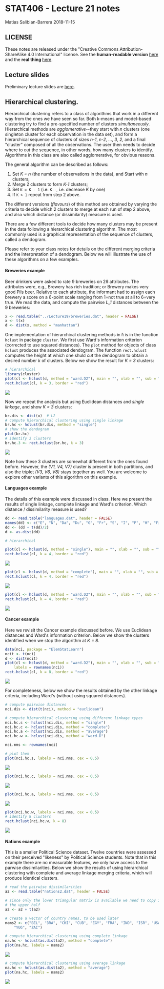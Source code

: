 STAT406 - Lecture 21 notes
================
Matias Salibian-Barrera
2018-11-15

LICENSE
-------

These notes are released under the "Creative Commons Attribution-ShareAlike 4.0 International" license. See the **human-readable version** [here](https://creativecommons.org/licenses/by-sa/4.0/) and the **real thing** [here](https://creativecommons.org/licenses/by-sa/4.0/legalcode).

Lecture slides
--------------

Preliminary lecture slides are [here](STAT406-18-lecture-21-preliminary.pdf).

Hierarchical clustering.
------------------------

Hierarchical clustering refers to a class of algorithms that work in a different way from the ones we have seen so far. Both k-means and model-based clustering try to find a pre-specified number of clusters *simultaneously*. Hierarchical methods are *agglomerative*--they start with *n* clusters (one singleton cluster for each observation in the data set), and form a hierarchical sequence of clusters of sizes *n-1*, *n-2*, ..., *3*, *2*, and a final "cluster" composed of all the observations. The user then needs to decide where to *cut* the sequence, in other words, how many clusters to identify. Algorithms in this class are also called agglomerative, for obvious reasons.

The general algorithm can be described as follows:

1.  Set *K = n* (the number of observations in the data), and Start with *n* clusters;
2.  Merge 2 clusters to form *K-1* clusters;
3.  Set `K = K - 1` (i.e. `K--`, i.e. decrease *K* by one)
4.  If `K > 1` repeat from step 2 above.

The different versions (*flavours*) of this method are obtained by varying the criteria to decide which 2 clusters to merge at each run of step 2 above, and also which distance (or dissimilarity) measure is used.

There are a few different tools to decide how many clusters may be present in the data following a hierarchical clustering algorithm. The most commonly used is a graphical representation of the sequence of clusters, called a dendogram.

Please refer to your class notes for details on the different merging criteria and the interpretation of a dendogram. Below we will illustrate the use of these algorithms on a few examples.

#### Breweries example

Beer drinkers were asked to rate 9 breweries on 26 attributes. The attributes were, e.g., Brewery has rich tradition; or Brewery makes very good Pils beer. Relative to each attribute, the informant had to assign each brewery a score on a 6-point scale ranging from 1=not true at all to 6=very true. We read the data, and compute the pairwise *L\_1* distances between the 9 breweries:

``` r
x <- read.table("../Lecture19/breweries.dat", header = FALSE)
x <- t(x)
d <- dist(x, method = "manhattan")
```

One implementation of hierarchical clustering methods in `R` is in the function `hclust` in package `cluster`. We first use Ward's information criterion (corrected to use squared distances). The `plot` method for objects of class `hclust` produces the associated dendogram. The function `rect.hclust` computes the height at which one shuld *cut* the dendogram to obtain a desired number *k* of clusters. Below we show the result for *K = 3* clusters:

``` r
# hierarchical
library(cluster)
plot(cl <- hclust(d, method = "ward.D2"), main = "", xlab = "", sub = "", hang = -1)
rect.hclust(cl, k = 3, border = "red")
```

![](README_files/figure-markdown_github/breweries.2-1.png)

Now we repeat the analysis but using Euclidean distances and *single linkage*, and show *K = 3* clusters:

``` r
br.dis <- dist(x)  # L2
# compute hierarchical clustering using single linkage
br.hc <- hclust(br.dis, method = "single")
# show the dendogram
plot(br.hc)
# identify 3 clusters
br.hc.3 <- rect.hclust(br.hc, k = 3)
```

![](README_files/figure-markdown_github/breweries2-1.png)

Note how these 3 clusters are somewhat different from the ones found before. However, the *(V1, V4, V7)* cluster is present in both partitions, and also the triplet *(V3, V6, V8)* stays together as well. You are welcome to explore other variants of this algorithm on this example.

#### Languages example

The details of this example were discussed in class. Here we present the results of single linkage, complete linkage and Ward's criterion. Which distance / dissimilarity measure is used?

``` r
dd <- read.table("languages.dat", header = FALSE)
names(dd) <- c("E", "N", "Da", "Du", "G", "Fr", "S", "I", "P", "H", "Fi")
dd <- (dd + t(dd)/2)
d <- as.dist(dd)

# hierarchical

plot(cl <- hclust(d, method = "single"), main = "", xlab = "", sub = "", hang = -1)
rect.hclust(cl, k = 4, border = "red")
```

![](README_files/figure-markdown_github/languages-1.png)

``` r
plot(cl <- hclust(d, method = "complete"), main = "", xlab = "", sub = "", hang = -1)
rect.hclust(cl, k = 4, border = "red")
```

![](README_files/figure-markdown_github/languages-2.png)

``` r
plot(cl <- hclust(d, method = "ward.D2"), main = "", xlab = "", sub = "", hang = -1)
rect.hclust(cl, k = 4, border = "red")
```

![](README_files/figure-markdown_github/languages-3.png)

<!-- # ```{r languages2} -->
<!-- # # read the pairwise dissimilarities -->
<!-- # # (there's no data!) -->
<!-- # a.la <- read.table('languages.dat', header=FALSE) -->
<!-- #  -->
<!-- # # since only the lower triangular matrix is available -->
<!-- # # we need to copy it on the upper half -->
<!-- # a.la <- a.la + t(a.la) -->
<!-- #  -->
<!-- # # create a vector of language names, to be used later -->
<!-- # la.nms <- c('E', 'N', 'Da', 'Du', 'G', 'Fr', 'S', 'I', -->
<!-- # 'P', 'H', 'Fi') -->
<!-- #  -->
<!-- # # compute hierarchical clustering using single linkage -->
<!-- # la.hc <- hclust(as.dist(a.la), method='single') -->
<!-- #  -->
<!-- # # show the dendogram, use labels in object la.nms -->
<!-- # plot(la.hc, labels=la.nms) -->
<!-- #  -->
<!-- # # compute hierarchical clustering using complete linkage -->
<!-- # la.hc <- hclust(as.dist(a.la), method='complete') -->
<!-- #  -->
<!-- # # show the dendogram, use labels in object la.nms -->
<!-- # plot(la.hc, labels=la.nms) -->
<!-- # ``` -->
<!-- #  -->
#### Cancer example

Here we revisit the Cancer example discussed before. We use Euclidean distances and Ward's information criterion. Below we show the clusters identified when we stop the algorithm at *K = 8*.

``` r
data(nci, package = "ElemStatLearn")
ncit <- t(nci)
d <- dist(ncit)
plot(cl <- hclust(d, method = "ward.D2"), main = "", xlab = "", sub = "", hang = -1, 
    labels = rownames(nci))
rect.hclust(cl, k = 8, border = "red")
```

![](README_files/figure-markdown_github/cancer-1.png)

For completeness, below we show the results obtained by the other linkage criteria, including Ward's (without using squared distances).

``` r
# compute pairwise distances
nci.dis <- dist(t(nci), method = "euclidean")

# compute hierarchical clustering using different linkage types
nci.hc.s <- hclust(nci.dis, method = "single")
nci.hc.c <- hclust(nci.dis, method = "complete")
nci.hc.a <- hclust(nci.dis, method = "average")
nci.hc.w <- hclust(nci.dis, method = "ward.D")

nci.nms <- rownames(nci)

# plot them
plot(nci.hc.s, labels = nci.nms, cex = 0.5)
```

![](README_files/figure-markdown_github/cancer2-1.png)

``` r
plot(nci.hc.c, labels = nci.nms, cex = 0.5)
```

![](README_files/figure-markdown_github/cancer2-2.png)

``` r
plot(nci.hc.a, labels = nci.nms, cex = 0.5)
```

![](README_files/figure-markdown_github/cancer2-3.png)

``` r
plot(nci.hc.w, labels = nci.nms, cex = 0.5)
# identify 8 clusters
rect.hclust(nci.hc.w, k = 8)
```

![](README_files/figure-markdown_github/cancer2-4.png)

<!-- #### UN Votes -->
<!-- ```{r unvotes} -->
<!-- X <- read.table(file='../Lecture20/unvotes.csv', sep=',', row.names=1, header=TRUE) -->
<!-- ``` -->
#### Nations example

This is a smaller Political Science dataset. Twelve countries were assessed on their perceived "likeness" by Political Science students. Note that in this example there are no measurable features, we only have access to the parwise dissimilarities. Below we show the results of using hierarchical clustering with complete and average linkage merging criteria, which will produce identical clusters.

``` r
# read the pairwise dissimilarities
a2 <- read.table("nations2.dat", header = FALSE)

# since only the lower triangular matrix is available we need to copy it on
# the upper half
a2 <- a2 + t(a2)

# create a vector of country names, to be used later
nams2 <- c("BEL", "BRA", "CHI", "CUB", "EGY", "FRA", "IND", "ISR", "USA", "USS", 
    "YUG", "ZAI")

# compute hierarchical clustering using complete linkage
na.hc <- hclust(as.dist(a2), method = "complete")
plot(na.hc, labels = nams2)
```

![](README_files/figure-markdown_github/nations-1.png)

``` r
# compute hierarchical clustering using average linkage
na.hc <- hclust(as.dist(a2), method = "average")
plot(na.hc, labels = nams2)
```

![](README_files/figure-markdown_github/nations-2.png)
